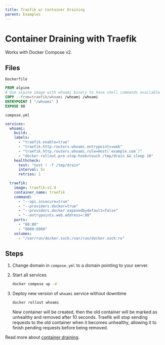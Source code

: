 ```yaml
---
title: Traefik w/ Container Draining
parent: Examples
---
```


# Container Draining with Traefik

Works with Docker Compose v2.

## Files

`Dockerfile`

```Dockerfile
FROM alpine
# Use alpine image with whoami binary to have shell commands available
COPY --from=traefik/whoami /whoami /whoami
ENTRYPOINT [ "/whoami" ]
EXPOSE 80
```

`compose.yml`

```yml
services:
  whoami:
    build: .
    labels:
      - "traefik.enable=true"
      - "traefik.http.routers.whoami.entrypoints=web"
      - "traefik.http.routers.whoami.rule=Host(`example.com`)"
      - "docker-rollout.pre-stop-hook=touch /tmp/drain && sleep 10"
    healthcheck:
      test: "test ! -f /tmp/drain"
      interval: 5s
      retries: 1

  traefik:
    image: traefik:v2.9
    container_name: traefik
    command:
      - "--api.insecure=true"
      - "--providers.docker=true"
      - "--providers.docker.exposedbydefault=false"
      - "--entrypoints.web.address=:80"
    ports:
      - "80:80"
      - "8080:8080"
    volumes:
      - "/var/run/docker.sock:/var/run/docker.sock:ro"
```

## Steps

1. Change domain in `compose.yml` to a domain pointing to your server.

2. Start all services

   ```bash
   docker compose up -d
   ```

3. Deploy new version of `whoami` service without downtime

   ```bash
   docker rollout whoami
   ```

   New container will be created, then the old container will be marked as unhealthy and removed after 10 seconds. Traefik will stop sending requests to the old container when it becomes unhealthy, allowing it to finish pending requests before being removed.

Read more about [container draining](/container-draining).

